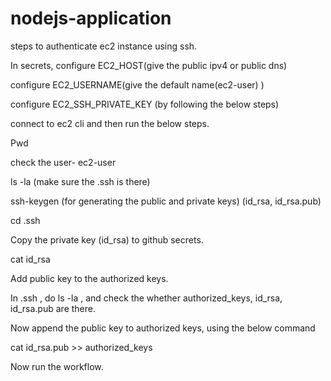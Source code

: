 # nodejs-application

steps to authenticate ec2 instance using ssh.

In secrets, configure EC2_HOST(give the public ipv4 or public dns)

configure EC2_USERNAME(give the default name(ec2-user) )

configure EC2_SSH_PRIVATE_KEY (by following the below steps)

connect to ec2 cli and then run the below steps.  

Pwd   

check the user- ec2-user  


ls -la (make sure the .ssh is there)  

ssh-keygen (for generating the public and private keys) (id_rsa, id_rsa.pub)  

cd .ssh  

Copy the private key (id_rsa) to github secrets.  

cat id_rsa   

Add public key to the authorized keys.  

In .ssh , do ls -la , and check the whether authorized_keys, id_rsa, id_rsa.pub are there.  

Now append the public key to authorized keys, using the below command  

cat id_rsa.pub >> authorized_keys   

Now run the workflow.  


